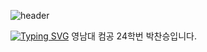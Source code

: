 ![header](https://capsule-render.vercel.app/api?type=waving&text=Hello%20%World!)

<!--
**Pcs0204/Pcs0204** is a ✨ _special_ ✨ repository because its `README.md` (this file) appears on your GitHub profile.

Here are some ideas to get you started:

- 🔭 I’m currently working on ...
- 🌱 I’m currently learning ...
- 👯 I’m looking to collaborate on ...
- 🤔 I’m looking for help with ...
- 💬 Ask me about ...
- 📫 How to reach me: ...
- 😄 Pronouns: ...
- ⚡ Fun fact: ...
-->
[![Typing SVG](https://readme-typing-svg.demolab.com/?lines=Yeungnam+Univ.;Computer+Engineering)](https://git.io/typing-svg)
영남대 컴공 24학번 박찬승입니다.

